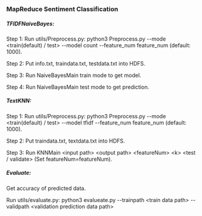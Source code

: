 ### MapReduce Sentiment Classification  

##### TFIDFNaiveBayes:  
  
Step 1: Run utils/Preprocess.py: python3 Preprocess.py --mode \<train(default) / test\> --model count --feature\_num feature\_num (default: 1000).  
  
Step 2: Put info.txt, traindata.txt, testdata.txt into HDFS.  
  
Step 3: Run NaiveBayesMain train mode to get model.  
  
Step 4: Run NaiveBayesMain test mode to get prediction.  
  
##### TextKNN:  
  
Step 1: Run utils/Preprocess.py: python3 Preprocess.py --mode \<train(default) / test\> --model tfidf --feature\_num feature\_num (default: 1000). 
  
Step 2: Put traindata.txt, textdata.txt into HDFS.  
  
Step 3: Run KNNMain \<input path\> \<output path\> \<featureNum\> \<k\> \<test / validate\> (Set featureNum=featureNum).  
  
##### Evaluate:  
Get accuracy of predicted data.  
  
Run utils/evaluate.py: python3 evalueate.py --trainpath \<train data path\> --validpath \<validation prediction data path\>  
